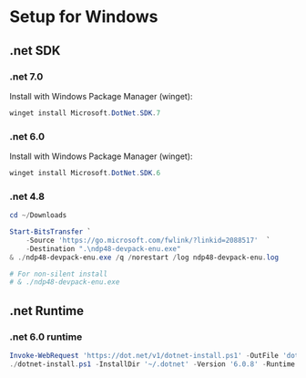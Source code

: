 # Setup for Windows

## .net SDK

### .net 7.0

Install with Windows Package Manager (winget):

```powershell
winget install Microsoft.DotNet.SDK.7
```

### .net 6.0

Install with Windows Package Manager (winget):

```powershell
winget install Microsoft.DotNet.SDK.6
```

### .net 4.8 

```powershell
cd ~/Downloads

Start-BitsTransfer `
    -Source 'https://go.microsoft.com/fwlink/?linkid=2088517'  `
    -Destination ".\ndp48-devpack-enu.exe"
& ./ndp48-devpack-enu.exe /q /norestart /log ndp48-devpack-enu.log

# For non-silent install
# & ./ndp48-devpack-enu.exe 
```
## .net Runtime 

### .net 6.0 runtime

```powershell
Invoke-WebRequest 'https://dot.net/v1/dotnet-install.ps1' -OutFile 'dotnet-install.ps1';
./dotnet-install.ps1 -InstallDir '~/.dotnet' -Version '6.0.8' -Runtime 'dotnet'
```
